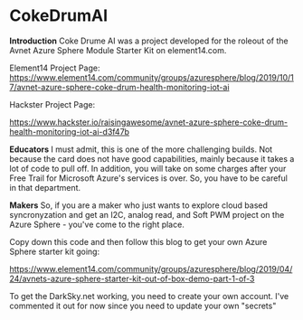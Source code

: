 # CokeDrumAI
**Introduction**
Coke Drume AI was a project developed for the roleout of the Avnet Azure Sphere Module Starter Kit on element14.com.

Element14 Project Page:
https://www.element14.com/community/groups/azuresphere/blog/2019/10/17/avnet-azure-sphere-coke-drum-health-monitoring-iot-ai

Hackster Project Page:

https://www.hackster.io/raisingawesome/avnet-azure-sphere-coke-drum-health-monitoring-iot-ai-d3f47b

**Educators**
I must admit, this is one of the more challenging builds.  Not because the card does not have good capabilities, mainly because it takes a lot of code 
to pull off.  In addition, you will take on some charges after your Free Trail for Microsoft Azure's services is over.  So, you have to be careful in that department.


**Makers**
So, if you are a maker who just wants to explore cloud based syncronyzation and get an I2C, analog read, and Soft PWM project on the Azure Sphere - you've come to the right place.

Copy down this code and then follow this blog to get your own Azure Sphere starter kit going:

https://www.element14.com/community/groups/azuresphere/blog/2019/04/24/avnets-azure-sphere-starter-kit-out-of-box-demo-part-1-of-3

To get the DarkSky.net working, you need to create your own account.  I've commented it out for now since you need to update your own "secrets"
